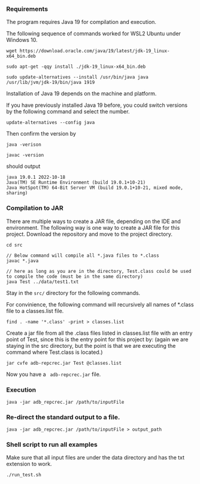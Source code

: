
### Requirements

The program requires Java 19 for compilation and execution.

The following sequence of commands worked for WSL2 Ubuntu under Windows 10.

``` 
wget https://download.oracle.com/java/19/latest/jdk-19_linux-x64_bin.deb

sudo apt-get -qqy install ./jdk-19_linux-x64_bin.deb

sudo update-alternatives --install /usr/bin/java java /usr/lib/jvm/jdk-19/bin/java 1919
```
Installation of Java 19 depends on the machine and platform.


If you have previously installed Java 19 before, you could switch versions by the following command and select the number.

```
update-alternatives --config java
```

Then confirm the version by

```
java -verison

javac -version
```

should output

```
java 19.0.1 2022-10-18
Java(TM) SE Runtime Environment (build 19.0.1+10-21)
Java HotSpot(TM) 64-Bit Server VM (build 19.0.1+10-21, mixed mode, sharing)
```


### Compilation to JAR

There are multiple ways to create a JAR file, depending
on the IDE and environment. The following way is one way
to create a JAR file for this project. Download the repository
and move to the project directory.


``` 
cd src

// Below command will compile all *.java files to *.class
javac *.java

// here as long as you are in the directory, Test.class could be used to compile the code (must be in the same directory)
java Test ../data/test1.txt

```

Stay in the ``` src/ ``` directory for the following commands.

For convinience, the following command will recursively all names of *.class file to a classes.list file.

```
find . -name '*.class' -print > classes.list
```

Create a jar file from all the .class files listed in classes.list file with an entry point of Test, since this is
the entry point for this project by: (again we are staying in the src directory, but the point is that we are
executing the command where Test.class is located.)

```
jar cvfe adb-repcrec.jar Test @classes.list
```

Now you have a ``` adb-repcrec.jar``` file.


### Execution

```
java -jar adb_repcrec.jar /path/to/inputFile
```

### Re-direct the standard output to a file.

```
java -jar adb_repcrec.jar /path/to/inputFile > output_path
```

### Shell script to run all examples

Make sure that all input files are under the data directory and has the txt 
extension to work.

```
./run_test.sh
```


